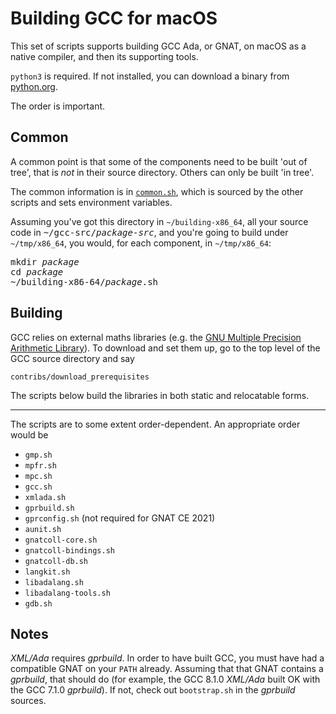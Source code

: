 # Building GCC for macOS #

This set of scripts supports building GCC Ada, or GNAT, on macOS as a native compiler, and then its supporting tools.

`python3` is required. If not installed, you can download a binary from [python.org](https://www.python.org).

The order is important.

## Common ##

A common point is that some of the components need to be built 'out of tree', that is *not* in their source directory. Others can only be built 'in tree'.

The common information is in [`common.sh`](common.sh), which is sourced by the other scripts and sets environment variables.

Assuming you've got this directory in `~/building-x86_64`, all your source code in <tt>~/gcc-src/<i>package-src</i></tt>, and you're going to build under `~/tmp/x86_64`, you would, for each component, in `~/tmp/x86_64`:

<pre>
mkdir <i>package</i>
cd <i>package</i>
~/building-x86-64/<i>package</i>.sh
</pre>

## Building ##

GCC relies on external maths libraries (e.g. the [GNU Multiple Precision Arithmetic Library][GMP]). To download and set them up, go to the top level of the GCC source directory and say
```
contribs/download_prerequisites
```
The scripts below build the libraries in both static and relocatable forms.

[GMP]: https://gmplib.org

----

The scripts are to some extent order-dependent. An appropriate order
would be

* `gmp.sh`
* `mpfr.sh`
* `mpc.sh`
* `gcc.sh`
* `xmlada.sh`
* `gprbuild.sh`
* `gprconfig.sh` (not required for GNAT CE 2021)
* `aunit.sh`
* `gnatcoll-core.sh`
* `gnatcoll-bindings.sh`
* `gnatcoll-db.sh`
* `langkit.sh`
* `libadalang.sh`
* `libadalang-tools.sh`
* `gdb.sh`

## Notes ##

*XML/Ada* requires *gprbuild*. In order to have built GCC, you must have had a compatible GNAT on your `PATH` already. Assuming that that GNAT contains a *gprbuild*, that should do (for example, the GCC 8.1.0 *XML/Ada* built OK with the GCC 7.1.0 *gprbuild*). If not, check out `bootstrap.sh` in the *gprbuild* sources.
